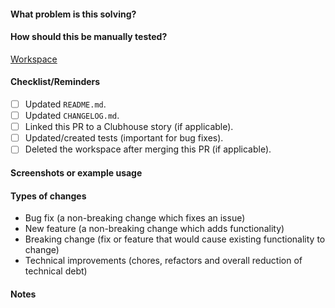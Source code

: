 #### What problem is this solving?

<!--- What is the motivation and context for this change? -->

#### How should this be manually tested?

[Workspace](url)

#### Checklist/Reminders

- [ ] Updated `README.md`.
- [ ] Updated `CHANGELOG.md`.
- [ ] Linked this PR to a Clubhouse story (if applicable).
- [ ] Updated/created tests (important for bug fixes).
- [ ] Deleted the workspace after merging this PR (if applicable).

#### Screenshots or example usage

#### Types of changes

<!--- Choose the types related to the PR and delete the non-related ones. -->

- Bug fix (a non-breaking change which fixes an issue)
- New feature (a non-breaking change which adds functionality)
- Breaking change (fix or feature that would cause existing functionality to change)
- Technical improvements (chores, refactors and overall reduction of technical debt)

#### Notes

<!-- Put any relevant information that doesn't fit in the other sections here. -->

